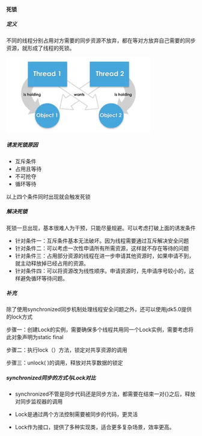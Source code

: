 #### 死锁

##### 定义

不同的线程分别占用对方需要的同步资源不放弃，都在等对方放弃自己需要的同步资源，就形成了线程的死锁。

![image-20230801110838386](..\pictures\死锁.png)

##### 诱发死锁原因

- 互斥条件
- 占用且等待
- 不可抢夺
- 循环等待

以上四个条件同时出现就会触发死锁

##### 解决死锁

死锁一旦出现，基本很难人为干预，只能尽量规避。可以考虑打破上面的诱发条件

- 针对条件一：互斥条件基本无法破坏。因为线程需要通过互斥解决安全问题
- 针对条件二：可以考虑一次性申请所有所需资源，这样就不存在等待的问题
- 针对条件三：占用部分资源的线程在进一步申请其他资源时，如果申请不到，就主动释放掉已经占用的资源。
- 针对条件四：可以将资源改为线性顺序。申请资源时，先申请序号较小的，这样避免循环等待问题。

##### 补充

除了使用synchronized同步机制处理线程安全问题之外，还可以使用jdk5.0提供的lock方式

步骤一：创建Lock的实例，需要确保多个线程共用同一个Lock实例，需要考虑将此对象声明为static final

步骤二：执行lock（）方法，锁定对共享资源的调用

步骤三：unlock( )的调用，释放对共享数据的锁定

##### synchronized同步的方式与Lock对比

- synchronized不管是同步代码还是同步方法，都需要在结束一对{}之后，释放对同步监视器的调用

- Lock是通过两个方法控制需要被同步的代码，更灵活

- Lock作为接口，提供了多种实现类，适合更多复杂场景，效率更高。